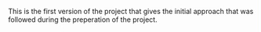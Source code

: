 This is the first version of the project that gives the initial approach that was followed during the preperation of the project.
